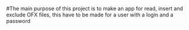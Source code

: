 #The main purpose of this project is to make an app for read, insert and exclude OFX files, this have to be made for a user with a login and a password
